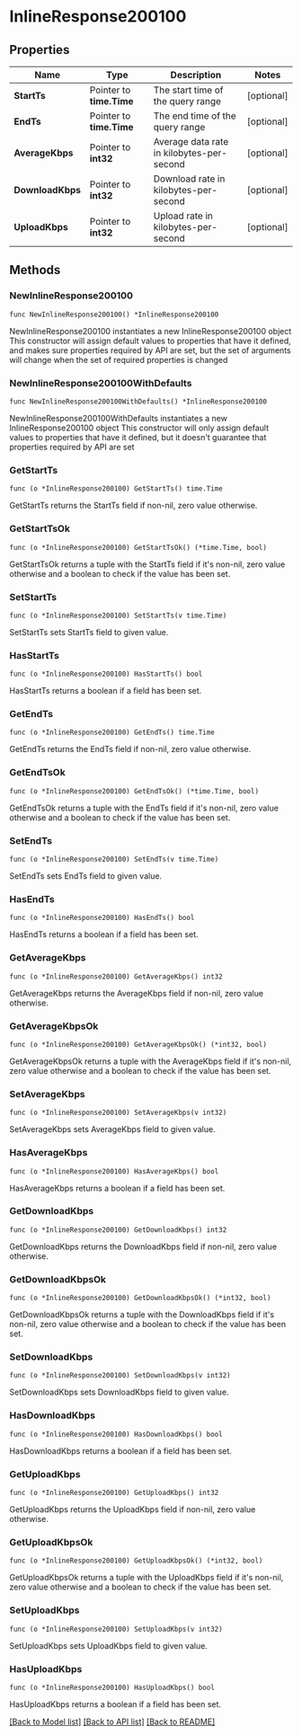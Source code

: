 # InlineResponse200100

## Properties

Name | Type | Description | Notes
------------ | ------------- | ------------- | -------------
**StartTs** | Pointer to **time.Time** | The start time of the query range | [optional] 
**EndTs** | Pointer to **time.Time** | The end time of the query range | [optional] 
**AverageKbps** | Pointer to **int32** | Average data rate in kilobytes-per-second | [optional] 
**DownloadKbps** | Pointer to **int32** | Download rate in kilobytes-per-second | [optional] 
**UploadKbps** | Pointer to **int32** | Upload rate in kilobytes-per-second | [optional] 

## Methods

### NewInlineResponse200100

`func NewInlineResponse200100() *InlineResponse200100`

NewInlineResponse200100 instantiates a new InlineResponse200100 object
This constructor will assign default values to properties that have it defined,
and makes sure properties required by API are set, but the set of arguments
will change when the set of required properties is changed

### NewInlineResponse200100WithDefaults

`func NewInlineResponse200100WithDefaults() *InlineResponse200100`

NewInlineResponse200100WithDefaults instantiates a new InlineResponse200100 object
This constructor will only assign default values to properties that have it defined,
but it doesn't guarantee that properties required by API are set

### GetStartTs

`func (o *InlineResponse200100) GetStartTs() time.Time`

GetStartTs returns the StartTs field if non-nil, zero value otherwise.

### GetStartTsOk

`func (o *InlineResponse200100) GetStartTsOk() (*time.Time, bool)`

GetStartTsOk returns a tuple with the StartTs field if it's non-nil, zero value otherwise
and a boolean to check if the value has been set.

### SetStartTs

`func (o *InlineResponse200100) SetStartTs(v time.Time)`

SetStartTs sets StartTs field to given value.

### HasStartTs

`func (o *InlineResponse200100) HasStartTs() bool`

HasStartTs returns a boolean if a field has been set.

### GetEndTs

`func (o *InlineResponse200100) GetEndTs() time.Time`

GetEndTs returns the EndTs field if non-nil, zero value otherwise.

### GetEndTsOk

`func (o *InlineResponse200100) GetEndTsOk() (*time.Time, bool)`

GetEndTsOk returns a tuple with the EndTs field if it's non-nil, zero value otherwise
and a boolean to check if the value has been set.

### SetEndTs

`func (o *InlineResponse200100) SetEndTs(v time.Time)`

SetEndTs sets EndTs field to given value.

### HasEndTs

`func (o *InlineResponse200100) HasEndTs() bool`

HasEndTs returns a boolean if a field has been set.

### GetAverageKbps

`func (o *InlineResponse200100) GetAverageKbps() int32`

GetAverageKbps returns the AverageKbps field if non-nil, zero value otherwise.

### GetAverageKbpsOk

`func (o *InlineResponse200100) GetAverageKbpsOk() (*int32, bool)`

GetAverageKbpsOk returns a tuple with the AverageKbps field if it's non-nil, zero value otherwise
and a boolean to check if the value has been set.

### SetAverageKbps

`func (o *InlineResponse200100) SetAverageKbps(v int32)`

SetAverageKbps sets AverageKbps field to given value.

### HasAverageKbps

`func (o *InlineResponse200100) HasAverageKbps() bool`

HasAverageKbps returns a boolean if a field has been set.

### GetDownloadKbps

`func (o *InlineResponse200100) GetDownloadKbps() int32`

GetDownloadKbps returns the DownloadKbps field if non-nil, zero value otherwise.

### GetDownloadKbpsOk

`func (o *InlineResponse200100) GetDownloadKbpsOk() (*int32, bool)`

GetDownloadKbpsOk returns a tuple with the DownloadKbps field if it's non-nil, zero value otherwise
and a boolean to check if the value has been set.

### SetDownloadKbps

`func (o *InlineResponse200100) SetDownloadKbps(v int32)`

SetDownloadKbps sets DownloadKbps field to given value.

### HasDownloadKbps

`func (o *InlineResponse200100) HasDownloadKbps() bool`

HasDownloadKbps returns a boolean if a field has been set.

### GetUploadKbps

`func (o *InlineResponse200100) GetUploadKbps() int32`

GetUploadKbps returns the UploadKbps field if non-nil, zero value otherwise.

### GetUploadKbpsOk

`func (o *InlineResponse200100) GetUploadKbpsOk() (*int32, bool)`

GetUploadKbpsOk returns a tuple with the UploadKbps field if it's non-nil, zero value otherwise
and a boolean to check if the value has been set.

### SetUploadKbps

`func (o *InlineResponse200100) SetUploadKbps(v int32)`

SetUploadKbps sets UploadKbps field to given value.

### HasUploadKbps

`func (o *InlineResponse200100) HasUploadKbps() bool`

HasUploadKbps returns a boolean if a field has been set.


[[Back to Model list]](../README.md#documentation-for-models) [[Back to API list]](../README.md#documentation-for-api-endpoints) [[Back to README]](../README.md)


